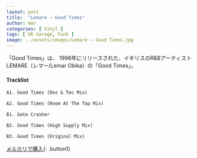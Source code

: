 ```yaml
---
layout: post
title:  "Lemare – Good Times"
author: mmr
categories: [ Vinyl ]
tags: [ UK Garage, Funk ]
image: ../assets/images/Lemare – Good Times.jpg
---
```


「Good Times」は、
1998年にリリースされた、イギリスのR&BアーティストLEMARE（レマー/Lemar Obika）の「Good Times」。

#### Tracklist
```md
A1. Good Times (Dez & Tec Mix)

A2. Good Times (Room At The Top Mix)

B1. Gate Crasher

B2. Good Times (High Supply Mix)

B3. Good Times (Original Mix)
```

[メルカリで購入](https://jp.mercari.com/item/m23326942990){: .button1}


